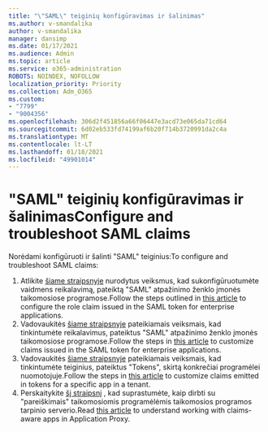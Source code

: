 ```yaml
---
title: "\"SAML\" teiginių konfigūravimas ir šalinimas"
ms.author: v-smandalika
author: v-smandalika
manager: dansimp
ms.date: 01/17/2021
ms.audience: Admin
ms.topic: article
ms.service: o365-administration
ROBOTS: NOINDEX, NOFOLLOW
localization_priority: Priority
ms.collection: Adm_O365
ms.custom:
- "7799"
- "9004356"
ms.openlocfilehash: 306d2f451856a66f06447e3acd73e065da71cd64
ms.sourcegitcommit: 6d02eb533fd74199af6b20f714b3720991da2c4a
ms.translationtype: MT
ms.contentlocale: lt-LT
ms.lasthandoff: 01/18/2021
ms.locfileid: "49901014"
---
```

# <a name="configure-and-troubleshoot-saml-claims"></a><span data-ttu-id="e4079-102">"SAML" teiginių konfigūravimas ir šalinimas</span><span class="sxs-lookup"><span data-stu-id="e4079-102">Configure and troubleshoot SAML claims</span></span>

<span data-ttu-id="e4079-103">Norėdami konfigūruoti ir šalinti "SAML" teiginius:</span><span class="sxs-lookup"><span data-stu-id="e4079-103">To configure and troubleshoot SAML claims:</span></span>

1. <span data-ttu-id="e4079-104">Atlikite [šiame straipsnyje](https://docs.microsoft.com/azure/active-directory/develop/active-directory-enterprise-app-role-management) nurodytus veiksmus, kad sukonfigūruotumėte vaidmens reikalavimą, pateiktą "SAML" atpažinimo ženklo įmonės taikomosiose programose.</span><span class="sxs-lookup"><span data-stu-id="e4079-104">Follow the steps outlined in [this article](https://docs.microsoft.com/azure/active-directory/develop/active-directory-enterprise-app-role-management) to configure the role claim issued in the SAML token for enterprise applications.</span></span>
2. <span data-ttu-id="e4079-105">Vadovaukitės [šiame straipsnyje](https://docs.microsoft.com/azure/active-directory/develop/active-directory-saml-claims-customization) pateikiamais veiksmais, kad tinkintumėte reikalavimus, pateiktus "SAML" atpažinimo ženklo įmonės taikomosiose programose.</span><span class="sxs-lookup"><span data-stu-id="e4079-105">Follow the steps in [this article](https://docs.microsoft.com/azure/active-directory/develop/active-directory-saml-claims-customization) to customize claims issued in the SAML token for enterprise applications.</span></span>
3. <span data-ttu-id="e4079-106">Vadovaukitės [šiame straipsnyje](https://docs.microsoft.com/azure/active-directory/develop/active-directory-claims-mapping) pateikiamais veiksmais, kad tinkintumėte teiginius, pateiktus "Tokens", skirtą konkrečiai programėlei nuomotojuje.</span><span class="sxs-lookup"><span data-stu-id="e4079-106">Follow the steps in [this article](https://docs.microsoft.com/azure/active-directory/develop/active-directory-claims-mapping) to customize claims emitted in tokens for a specific app in a tenant.</span></span>
4. <span data-ttu-id="e4079-107">Perskaitykite [šį straipsnį](https://docs.microsoft.com/azure/active-directory/manage-apps/application-proxy-configure-for-claims-aware-applications) , kad suprastumėte, kaip dirbti su "pareiškimais" taikomosiomis programėlėmis taikomosios programos tarpinio serverio.</span><span class="sxs-lookup"><span data-stu-id="e4079-107">Read [this article](https://docs.microsoft.com/azure/active-directory/manage-apps/application-proxy-configure-for-claims-aware-applications) to understand working with claims-aware apps in Application Proxy.</span></span>